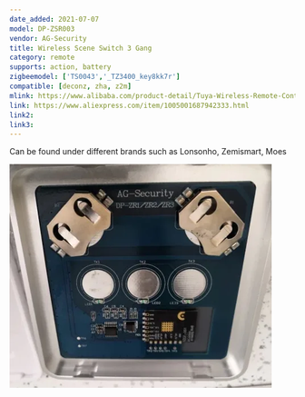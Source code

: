 ```yaml
---
date_added: 2021-07-07
model: DP-ZSR003
vendor: AG-Security
title: Wireless Scene Switch 3 Gang 
category: remote
supports: action, battery
zigbeemodel: ['TS0043','_TZ3400_key8kk7r']
compatible: [deconz, zha, z2m]
mlink: https://www.alibaba.com/product-detail/Tuya-Wireless-Remote-Control-Smart-Zigbee_62306595053.html
link: https://www.aliexpress.com/item/1005001687942333.html
link2: 
link3: 
---
```

Can be found under different brands such as Lonsonho, Zemismart, Moes

![Internals](/assets/images/devices/Lonsonho_DP-ZR3_internals.webp)
